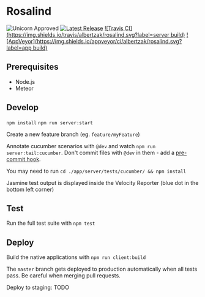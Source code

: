 # Rosalind

![Unicorn Approved](https://img.shields.io/badge/unicorn-approved-blue.svg)
[![Latest Release](https://img.shields.io/github/release/albertzak/rosalind.svg?label=version)](https://github.com/albertzak/rosalind/releases)
[![Travis CI](https://img.shields.io/travis/albertzak/rosalind.svg?label=server build)](https://travis-ci.org/albertzak/rosalind/)
[![AppVeyor](https://img.shields.io/appveyor/ci/albertzak/rosalind.svg?label=app build)](https://ci.appveyor.com/project/albertzak/rosalind)

## Prerequisites

 - Node.js
 - Meteor

## Develop

`npm install`
`npm run server:start`

Create a new feature branch (eg. `feature/myFeature`)

Annotate cucumber scenarios with `@dev` and watch `npm run server:tail:cucumber`. Don't commit files with `@dev` in them - add a [pre-commit hook](https://gist.github.com/albertzak/8d512b923533077f4df5).

You may need to run `cd ./app/server/tests/cucumber/ && npm install`

Jasmine test output is displayed inside the Velocity Reporter (blue dot in the bottom left corner)

## Test

Run the full test suite with `npm test`

## Deploy

Build the native applications with `npm run client:build`

The `master` branch gets deployed to production automatically when all tests pass. Be careful when merging pull requests.

Deploy to staging: TODO
